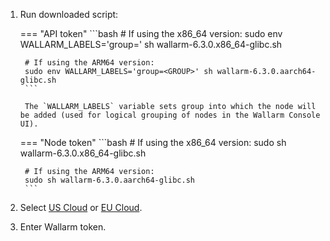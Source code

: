 1. Run downloaded script:

    === "API token"
        ```bash
        # If using the x86_64 version:
        sudo env WALLARM_LABELS='group=<GROUP>' sh wallarm-6.3.0.x86_64-glibc.sh

        # If using the ARM64 version:
        sudo env WALLARM_LABELS='group=<GROUP>' sh wallarm-6.3.0.aarch64-glibc.sh
        ```        

        The `WALLARM_LABELS` variable sets group into which the node will be added (used for logical grouping of nodes in the Wallarm Console UI).

    === "Node token"
        ```bash
        # If using the x86_64 version:
        sudo sh wallarm-6.3.0.x86_64-glibc.sh

        # If using the ARM64 version:
        sudo sh wallarm-6.3.0.aarch64-glibc.sh
        ```

1. Select [US Cloud](https://us1.my.wallarm.com/) or [EU Cloud](https://my.wallarm.com/).
1. Enter Wallarm token.